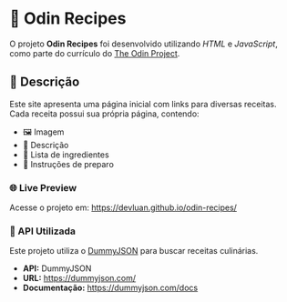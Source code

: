 # 🍔 Odin Recipes
O projeto **Odin Recipes** foi desenvolvido utilizando *HTML* e *JavaScript*, como parte do currículo do [The Odin Project](https://www.theodinproject.com/).
## 📝 Descrição
Este site apresenta uma página inicial com links para diversas receitas. Cada receita possui sua própria página, contendo:
- 🖼️ Imagem
- 🧾 Descrição
- 🧂 Lista de ingredientes
- 🍳 Instruções de preparo
### 🌐 Live Preview
Acesse o projeto em: https://devluan.github.io/odin-recipes/

### 📡 API Utilizada
Este projeto utiliza o [DummyJSON](https://dummyjson.com/) para buscar receitas culinárias.
- **API:** DummyJSON
- **URL:** https://dummyjson.com/
- **Documentação:** https://dummyjson.com/docs
